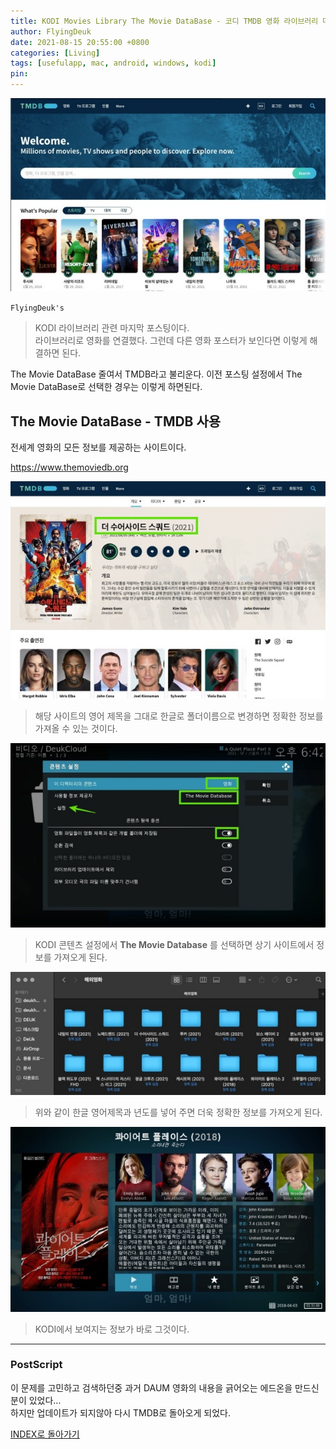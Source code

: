 ```yaml
---
title: KODI Movies Library The Movie DataBase - 코디 TMDB 영화 라이브러리 데이터베이스 연결법 (for Mac, Android, Windows)
author: FlyingDeuk
date: 2021-08-15 20:55:00 +0800
categories: [Living]
tags: [usefulapp, mac, android, windows, kodi]
pin:
---
```


![tmdb](/img/living/kodi/tmdb1.jpg)

`FlyingDeuk's`
> KODI 라이브러리 관련 마지막 포스팅이다. <br>
라이브러리로 영화를 연결했다. 그런데 다른 영화 포스터가 보인다면 이렇게 해결하면 된다. <br>

The Movie DataBase 줄여서 TMDB라고 불리운다. 이전 포스팅 설정에서 The Movie DataBase로 선택한 경우는 이렇게 하면된다.


## The Movie DataBase - TMDB 사용
전세계 영화의 모든 정보를 제공하는 사이트이다. <br>

https://www.themoviedb.org

![tmdb](/img/living/kodi/tmdb2.jpg)
>해당 사이트의 영어 제목을 그대로 한글로 폴더이름으로 변경하면 정확한 정보를 가져올 수 있는 것이다.

![library](/img/living/kodi/library12.jpg)
> KODI 콘텐츠 설정에서 **The Movie Database** 를 선택하면 상기 사이트에서 정보를 가져오게 된다.

![tmdb](/img/living/kodi/tmdb3.jpg)
>위와 같이 한글 영어제목과 년도를 넣어 주면 더욱 정확한 정보를 가져오게 된다.

![library](/img/living/kodi/library17.jpg)
>KODI에서 보여지는 정보가 바로 그것이다.
---------------

### PostScript
이 문제를 고민하고 검색하던중 과거 DAUM 영화의 내용을 긁어오는 에드온을 만드신 분이 있었다...<br>
하지만 업데이트가 되지않아 다시 TMDB로 돌아오게 되었다.

[INDEX로 돌아가기](/posts/KODI/)
